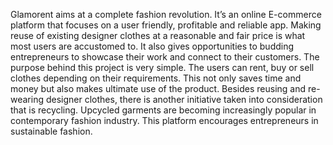 Glamorent aims at a complete fashion revolution. It’s an online E-commerce platform that focuses on a user friendly, profitable and reliable app. 
Making reuse of existing designer clothes at a reasonable and fair price is what most users are accustomed to. 
It also gives opportunities to budding entrepreneurs to showcase their work and connect to their customers.
The purpose behind this project is very simple. The users can rent, buy or sell clothes depending on their requirements. 
This not only saves time and money but also makes ultimate use of the product. Besides reusing and re-wearing designer clothes, there is another initiative taken into consideration that is recycling. 
Upcycled garments are becoming increasingly popular in contemporary fashion industry. This platform encourages entrepreneurs in sustainable fashion.
